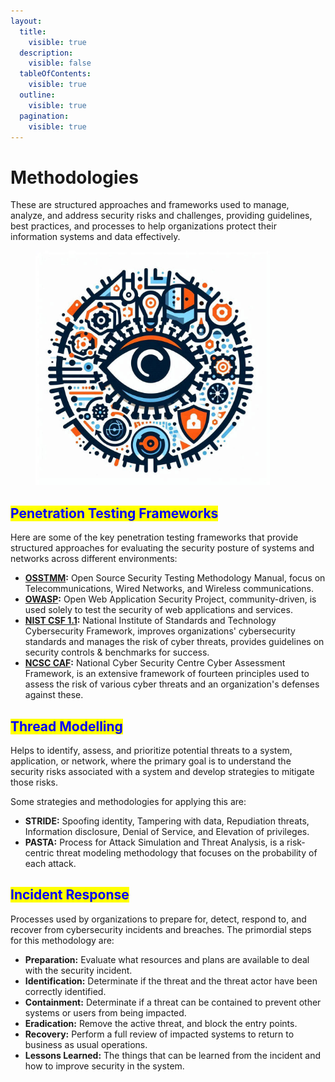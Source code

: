 ```yaml
---
layout:
  title:
    visible: true
  description:
    visible: false
  tableOfContents:
    visible: true
  outline:
    visible: true
  pagination:
    visible: true
---
```


# Methodologies

These are structured approaches and frameworks used to manage, analyze, and address security risks and challenges, providing guidelines, best practices, and processes to help organizations protect their information systems and data effectively.

<figure><img src="../../.gitbook/assets/image (8).png" alt="" width="375"><figcaption></figcaption></figure>

## <mark style="color:blue;">Penetration Testing Frameworks</mark>

Here are some of the key penetration testing frameworks that provide structured approaches for evaluating the security posture of systems and networks across different environments:

* [**OSSTMM**](https://www.isecom.org/OSSTMM.3.pdf)**:** Open Source Security Testing Methodology Manual, focus on Telecommunications, Wired Networks, and Wireless communications.
* [**OWASP**](https://owasp.org/)**:** Open Web Application Security Project, community-driven, is used solely to test the security of web applications and services.
* [**NIST CSF 1.1**](https://www.nist.gov/cyberframework/csf-11-archive)**:** National Institute of Standards and Technology Cybersecurity Framework, improves organizations' cybersecurity standards and manages the risk of cyber threats, provides guidelines on security controls & benchmarks for success.
* [**NCSC CAF**](https://www.ncsc.gov.uk/collection/cyber-assessment-framework)**:** National Cyber Security Centre Cyber Assessment Framework, is an extensive framework of fourteen principles used to assess the risk of various cyber threats and an organization's defenses against these.

## <mark style="color:blue;">Thread Modelling</mark>

Helps to identify, assess, and prioritize potential threats to a system, application, or network, where the primary goal is to understand the security risks associated with a system and develop strategies to mitigate those risks.

Some strategies and methodologies for applying this are:

* **STRIDE:** Spoofing identity, Tampering with data, Repudiation threats, Information disclosure, Denial of Service, and Elevation of privileges.
* **PASTA:** Process for Attack Simulation and Threat Analysis, is a risk-centric threat modeling methodology that focuses on the probability of each attack.

## <mark style="color:blue;">Incident Response</mark>

Processes used by organizations to prepare for, detect, respond to, and recover from cybersecurity incidents and breaches. The primordial steps for this methodology are:

* **Preparation:** Evaluate what resources and plans are available to deal with the security incident.
* **Identification:** Determinate if the threat and the threat actor have been correctly identified.
* **Containment:** Determinate if a threat can be contained to prevent other systems or users from being impacted.
* **Eradication:** Remove the active threat, and block the entry points.
* **Recovery:** Perform a full review of impacted systems to return to business as usual operations.&#x20;
* **Lessons Learned:** The things that can be learned from the incident and how to improve security in the system.
